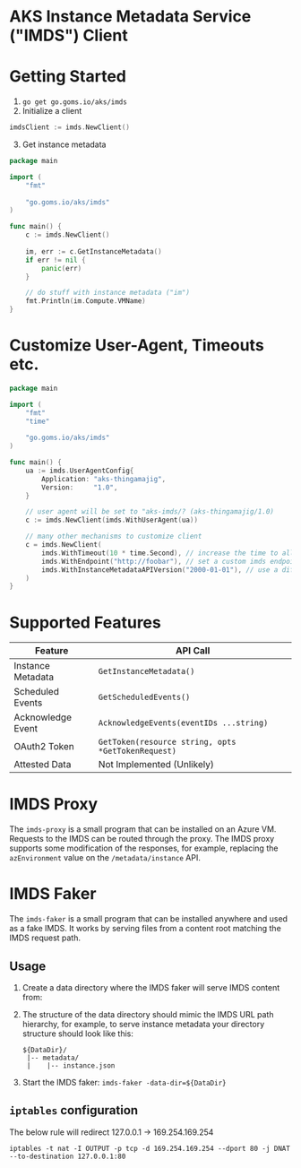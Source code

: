 # AKS Instance Metadata Service ("IMDS") Client

# Getting Started

1. `go get go.goms.io/aks/imds`
2. Initialize a client

```go
imdsClient := imds.NewClient()
```

3. Get instance metadata

```go
package main

import (
    "fmt"
    
    "go.goms.io/aks/imds"
)

func main() {
    c := imds.NewClient()
    
    im, err := c.GetInstanceMetadata()
    if err != nil {
        panic(err)
    }

    // do stuff with instance metadata ("im")
    fmt.Println(im.Compute.VMName)
}
```

# Customize User-Agent, Timeouts etc.

```go
package main

import (
    "fmt"
    "time"
    
    "go.goms.io/aks/imds"
)

func main() {
	ua := imds.UserAgentConfig{
		Application: "aks-thingamajig",
	    Version:     "1.0",
	}

    // user agent will be set to "aks-imds/? (aks-thingamajig/1.0)
	c := imds.NewClient(imds.WithUserAgent(ua))

    // many other mechanisms to customize client
    c = imds.NewClient(
        imds.WithTimeout(10 * time.Second), // increase the time to allow for requests to succeed.
        imds.WithEndpoint("http://foobar"), // set a custom imds endpoint.
        imds.WithInstanceMetadataAPIVersion("2000-01-01"), // use a different API version.
    )
}
```

# Supported Features

| Feature           | API Call                                           |
| ----------------- | -------------------------------------------------- |
| Instance Metadata | `GetInstanceMetadata()`                            |
| Scheduled Events  | `GetScheduledEvents()`                             |
| Acknowledge Event | `AcknowledgeEvents(eventIDs ...string)`            |
| OAuth2 Token      | `GetToken(resource string, opts *GetTokenRequest)` |
| Attested Data     | Not Implemented (Unlikely)                         |

# IMDS Proxy

The `imds-proxy` is a small program that can be installed on an Azure VM. Requests to the IMDS can be routed through
the proxy. The IMDS proxy supports some modification of the responses, for example, replacing the `azEnvironment` value
on the `/metadata/instance` API.

# IMDS Faker

The `imds-faker` is a small program that can be installed anywhere and used as a fake IMDS. It works by serving files
from a content root matching the IMDS request path.

## Usage

1. Create a data directory where the IMDS faker will serve IMDS content from:
2. The structure of the data directory should mimic the IMDS URL path hierarchy, for example, to serve instance metadata
   your directory structure should look like this:
   
   ```text
   ${DataDir}/
    |-- metadata/
    |    |-- instance.json
   ```
   
3. Start the IMDS faker: `imds-faker -data-dir=${DataDir}`

## `iptables` configuration

The below rule will redirect 127.0.0.1 -> 169.254.169.254

`iptables -t nat -I OUTPUT -p tcp -d 169.254.169.254 --dport 80 -j DNAT --to-destination 127.0.0.1:80`
